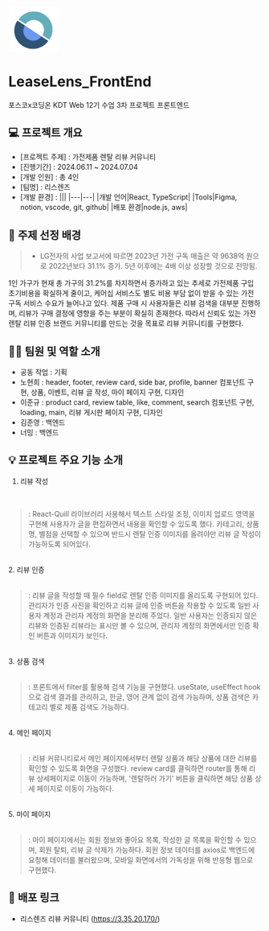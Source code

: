 <img src="https://github.com/BB545/LeaseLens_FrontEnd/blob/main/leaselens/src/assets/images/Logo/leaselens_img_logo.png" alt="리스렌즈" width="100">


# LeaseLens_FrontEnd


포스코x코딩온 KDT Web 12기 수업 3차 프로젝트 프론트엔드


## 💻 프로젝트 개요
- [프로젝트 주제] : 가전제품 렌탈 리뷰 커뮤니티
- [진행기간] : 2024.06.11 ~ 2024.07.04
- [개발 인원] : 총 4인
- [팀명] : 리스렌즈
- [개발 환경] :
  |||
  |---|---|
  |개발 언어|React, TypeScript|
  |Tools|Figma, notion, vscode, git, github|
  |배포 환경|node.js, aws|


## 📢 주제 선정 배경
>- LG전자의 사업 보고서에 따르면 2023년 가전 구독 매출은 약 9638억 원으로 2022년보다 31.1% 증가. 5년 이후에는 4배 이상 성장할 것으로 전망됨.


1인 가구가 현재 총 가구의 31.2%를 차지하면서 증가하고 있는 추세로 가전제품 구입 초기비용을 확실하게 줄이고, 케어십 서비스도 별도 비용 부담 없이 받을 수 있는 가전 구독 서비스 수요가 늘어나고 있다. 제품 구매 시 사용자들은 리뷰 검색을 대부분 진행하며, 리뷰가 구매 결정에 영향을 주는 부분이 확실히 존재한다. 따라서 신뢰도 있는 가전 렌탈 리뷰 인증 브랜드 커뮤니티를 만드는 것을 목표로 리뷰 커뮤니티를 구현했다.


## 🙋‍♀️ 팀원 및 역할 소개
- 공동 작업 : 기획
- 노현희 : header, footer, review card, side bar, profile, banner 컴포넌트 구현, 상품, 이벤트, 리뷰 글 작성, 마이 페이지 구현, 디자인
- 이준규 : product card, review table, like, comment, search 컴포넌트 구현, loading, main, 리뷰 게시판 페이지 구현, 디자인
- 김준영 : 백엔드
- 너밍 : 백엔드


## 💡 프로젝트 주요 기능 소개

1. 리뷰 작성
<br>


>: React-Quill 라이브러리 사용해서 텍스트 스타일 조정, 이미지 업로드 영역을 구현해 사용자가 글을 편집하면서 내용을 확인할 수 있도록 했다. 카테고리, 상품명, 별점을 선택할 수 있으며 반드시 렌탈 인증 이미지를 올려야만 리뷰 글 작성이 가능하도록 되어있다.


<br>
2. 리뷰 인증
<br><br>


>: 리뷰 글을 작성할 때 필수 field로 렌탈 인증 이미지를 올리도록 구현되어 있다. 관리자가 인증 사진을 확인하고 리뷰 글에 인증 버튼을 작용할 수 있도록 일반 사용자 계정과 관리자 계정의 화면을 분리해 주었다. 일반 사용자는 인증되지 않은 리뷰와 인증된 리뷰라는 표시만 볼 수 있으며, 관리자 계정의 화면에서만 인증 확인 버튼과 이미지가 보인다.


<br>
3. 상품 검색
<br><br>


>: 프론트에서 filter를 활용해 검색 기능을 구현했다. useState, useEffect hook으로 검색 결과를 관리하고, 한글, 영어 관계 없이 검색 가능하며, 상품 검색은 카테고리 별로 제품 검색도 가능하다.


<br>
4. 메인 페이지
<br><br>


>: 리뷰 커뮤니티로서 메인 페이지에서부터 렌탈 상품과 해당 상품에 대한 리뷰를 확인할 수 있도록 화면을 구성했다. review card를 클릭하면 router를 통해 리뷰 상세페이지로 이동이 가능하며, '렌탈하러 가기' 버튼을 클릭하면 해당 상품 상세 페이지로 이동이 가능하다.


<br>
5. 마이 페이지
<br><br>


>: 마이 페이지에서는 회원 정보와 좋아요 목록, 작성한 글 목록을 확인할 수 있으며, 회원 탈퇴, 리뷰 글 삭제가 가능하다. 회원 정보 데이터를 axios로 백엔드에 요청해 데이터를 불러왔으며, 모바일 화면에서의 가독성을 위해 반응형 웹으로 구현했다.


## 📂 배포 링크

- 리스렌즈 리뷰 커뮤니티 (https://3.35.20.170/)
